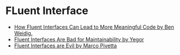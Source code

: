 # FLuent Interface
* [How Fluent Interfaces Can Lead to More Meaningful Code by Ben Weidig.](https://betterprogramming.pub/how-fluent-interfaces-can-lead-to-more-meaningful-code-cb6d947d77bb)
* [Fluent Interfaces Are Bad for Maintainability by Yegor](https://www.yegor256.com/2018/03/13/fluent-interfaces.html)
* [Fluent Interfaces are Evil by Marco Pivetta](https://ocramius.github.io/blog/fluent-interfaces-are-evil/)
